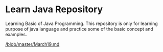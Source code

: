 
# Learn Java Repository
Learning Basic of Java Programming.
This repository is only for learning purpose of java language and practice some of the basic concept and examples. 


[/blob/master/March19.md](/blob/master/March19.md)

